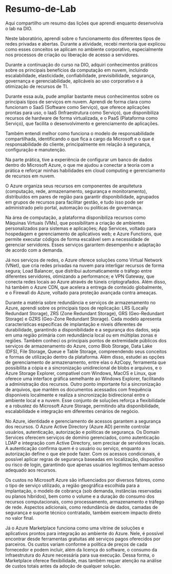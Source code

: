 # Resumo-de-Lab
Aqui compartilho um resumo das lições que aprendi enquanto desenvolvia o lab na DIO.

Neste laboratório, aprendi sobre o funcionamento dos diferentes tipos de redes privadas e abertas. Durante a atividade, recebi mentoria que explicou como esses conceitos se aplicam no ambiente corporativo, especialmente nos processos de criação ou liberação de acesso a servidores.

Durante a continuação do curso na DIO, adquiri conhecimentos práticos sobre os principais benefícios da computação em nuvem, incluindo escalabilidade, elasticidade, confiabilidade, previsibilidade, segurança, governança e gerenciabilidade, aplicáveis ao uso corporativo e à otimização de recursos de TI.

Durante essa aula, pude ampliar bastante meus conhecimentos sobre os principais tipos de serviços em nuvem. Aprendi de forma clara como funcionam o SaaS (Software como Serviço), que oferece aplicações prontas para uso, o IaaS (Infraestrutura como Serviço), que disponibiliza recursos de hardware de forma virtualizada, e o PaaS (Plataforma como Serviço), que facilita o desenvolvimento e gerenciamento de aplicações.

Também entendi melhor como funciona o modelo de responsabilidade compartilhada, identificando o que fica a cargo da Microsoft e o que é responsabilidade do cliente, principalmente em relação à segurança, configuração e manutenção.

Na parte prática, tive a experiência de configurar um banco de dados dentro do Microsoft Azure, o que me ajudou a conectar a teoria com a prática e reforçar minhas habilidades em cloud computing e gerenciamento de recursos em nuvem.


O Azure organiza seus recursos em componentes de arquitetura (computação, rede, armazenamento, segurança e monitoramento), distribuídos em pares de região para garantir disponibilidade, agrupados em grupos de recursos para facilitar gestão, e tudo isso pode ser administrado pelo portal, automação ou políticas de governança.

Na área de computação, a plataforma disponibiliza recursos como Máquinas Virtuais (VMs), que possibilitam a criação de ambientes personalizados para sistemas e aplicações; App Services, voltado para hospedagem e gerenciamento de aplicativos web; e Azure Functions, que permite executar códigos de forma escalável sem a necessidade de gerenciar servidores. Esses serviços garantem desempenho e adaptação de acordo com a demanda.

Já nos serviços de redes, o Azure oferece soluções como Virtual Network (VNet), que cria redes privadas na nuvem para interligar recursos de forma segura; Load Balancer, que distribui automaticamente o tráfego entre diferentes servidores, otimizando a performance; e VPN Gateway, que conecta redes locais ao Azure através de túneis criptografados. Além disso, há também o Azure CDN, que acelera a entrega de conteúdo globalmente, e o Firewall do Azure, voltado para proteção avançada contra ameaças.

Durante a matéria sobre redundância e serviços de armazenamento no Azure, aprendi sobre os principais tipos de replicação: LRS (Locally Redundant Storage), ZRS (Zone Redundant Storage), GRS (Geo-Redundant Storage) e GZRS (Geo-Zone Redundant Storage). Cada modelo apresenta características específicas de implantação e níveis diferentes de durabilidade, garantindo a disponibilidade e a segurança dos dados, seja em uma região primária com redundância local ou em múltiplas zonas e regiões. Também conheci os principais pontos de extremidade públicos dos serviços de armazenamento do Azure, como Blob Storage, Data Lake (DFS), File Storage, Queue e Table Storage, compreendendo seus conceitos e formas de utilização dentro da plataforma. Além disso, estudei as opções de gerenciamento de armazenamento, entre elas o AzCopy, ferramenta que possibilita a cópia e a sincronização unidirecional de blobs e arquivos, e o Azure Storage Explorer, compatível com Windows, MacOS e Linux, que oferece uma interface gráfica semelhante ao Windows Explorer, facilitando a administração dos recursos. Outro ponto importante foi a sincronização de arquivos, que mantém os documentos acessados com frequência disponíveis localmente e realiza a sincronização bidirecional entre o ambiente local e a nuvem. Esse conjunto de soluções reforça a flexibilidade e a robustez do Microsoft Azure Storage, permitindo alta disponibilidade, escalabilidade e integração em diferentes cenários de negócio.

No Azure, identidade e gerenciamento de acessos garantem a segurança dos recursos. O Azure Active Directory (Azure AD) permite controlar usuários, autenticação, autorização e políticas de segurança. Os Domain Services oferecem serviços de domínio gerenciados, como autenticação LDAP e integração com Active Directory, sem precisar de servidores locais. A autenticação confirma quem é o usuário ou serviço, enquanto a autorização define o que ele pode fazer. Com os acessos condicionais, é possível aplicar regras de segurança baseadas em localização, dispositivo ou risco de login, garantindo que apenas usuários legítimos tenham acesso adequado aos recursos.

Os custos no Microsoft Azure são influenciados por diversos fatores, como o tipo de serviço utilizado, a região geográfica escolhida para a implantação, o modelo de cobrança (sob demanda, instâncias reservadas ou planos híbridos), bem como o volume e a duração do consumo dos recursos computacionais, como processamento, armazenamento e tráfego de rede. Aspectos adicionais, como redundância de dados, camadas de segurança e suporte técnico contratado, também exercem impacto direto no valor final.

Já o Azure Marketplace funciona como uma vitrine de soluções e aplicativos prontos para integração ao ambiente do Azure. Nele, é possível encontrar desde ferramentas gratuitas até serviços pagos oferecidos por parceiros. Os custos variam conforme a política de preços de cada fornecedor e podem incluir, além da licença do software, o consumo da infraestrutura do Azure necessária para sua execução. Dessa forma, o Marketplace oferece flexibilidade, mas também requer atenção na análise de custos totais antes da adoção de qualquer solução.
